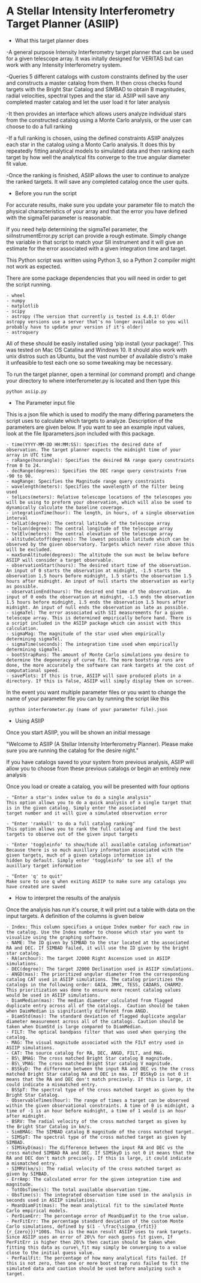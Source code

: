 # A Stellar Intensity Interferometry Target Planner (ASIIP)
* What this target planner does

-A general purpose Intensity Interferometry target planner that can be used for a given telescope array. It was initally 
designed for VERITAS but can work with any Intensity Interferometry system. 

-Queries 5 different catalogs with custom constraints defined by the user and constructs a master catalog from them. 
It then cross checks found targets with the Bright Star Catalog and SIMBAD to obtain B magnitudes, radial velocities, 
spectral types and the star id. ASIIP will save any completed master catalog and let the user load it for later analysis

-It then provides an interface which allows users analyze individual stars from the constructed catalog using a 
Monte Carlo analysis, or the user can choose to do a full ranking

-If a full ranking is chosen, using the defined constraints ASIIP analyzes each star in the catalog using a Monto Carlo 
analysis. It does this by repeatedly fitting analytical models to simulated data and then ranking each target by how well
the analytical fits converge to the true angular diameter fit value. 

-Once the ranking is finished, ASIIP allows the user to continue to analyze the ranked targets. It will save any
completed catalog once the user quits.


* Before you run the script

For accurate results, make sure you update your parameter file to match the physical characteristics of your array and 
that the error you have defined with the sigmaTel parameter is reasonable.

If you need help determining the sigmaTel parameter, the siiInstrumentError.py script can provide a rough estimate.
Simply change the variable in that script to match your SII instrument and it will give an estimate for the error 
associated with a given integration time and target.

This Python script was written using Python 3, so a Python 2 compiler might not work as expected.

There are some package dependencies that you will need in order to get the script running.
   
    - wheel
    - numpy
    - matplotlib 
    - scipy
    - astropy (The version that currently is tested is 4.0.1! Older astropy versions use a server that's no longer available so you will probably have to update your version if it's older)
    - astroquery

All of these should be easily installed using 'pip install (your package)'. This was tested on Mac OS Catalina and
Windows 10. It should also work with unix distros such as Ubuntu, but the vast number of available distro's make
it unfeasible to test each one so some tweaking may be necessary.

To run the target planner, open a terminal (or command prompt) and change your directory to where interferometer.py is 
located and then type this

    python asiip.py

* The Parameter input file

    
    
This is a json file which is used to modify the many differing parameters the script uses to calculate which targets to
analyze. Description of the parameters are given below. If you want to see an example input values, look at the file
IIparameters.json included with this package.
 
    - time(YYYY-MM-DD HH:MM:SS): Specifies the desired date of observation. The target planner expects the midnight time of your array in UTC time
    - raRange(hourangle): Specifies the desired RA range query constraints from 0 to 24.
    - decRange(degrees): Specifies the DEC range query constraints from -90 to 90.
    - magRange: Specifies the Magnitude range query constraints
    - wavelength(meters): Specifies the wavelength of the filter being used
    - telLocs(meters): Relative telescope locations of the telescopes you will be using to preform your observation, which will also be used to dynamically calculate the baseline coverage.
    - integrationTime(hour): The length, in hours, of a single observation interval
    - telLat(degree): The central latitude of the telescope array
    - telLon(degree): The central longitude of the telescope array
    - telElv(meters): The central elevation of the telescope array
    - altitudeCutoff(degrees): The lowest possible latitude which can be observed by the given observatory. Targets which never rise above this will be excluded.
    - maxSunAltitude(degrees): The altitude the sun must be below before ASIIP will consider a target observable.
    - observationStart(hours): The desired start time of the observation. An input of 0 starts the observation at midnight, -1.5 starts the observation 1.5 hours before midnight, 1.5 starts the observation 1.5 hours after midnight. An input of null starts the observation as early as possible.
    - observationEnd(hours): The desired end time of the observation.  An input of 0 ends the observation at midnight, -1.5 ends the observation 1.5 hours before midnight, 1.5 ends the observation 1.5 hours after midnight. An input of null ends the observation as late as possible.
    - sigmaTel: The error associated with SII measurements for a given telescope array. This is determined empirically before hand. There is a script included in the ASIIP package which can assist with this calculation.
    - sigmaMag: The magnitude of the star used when empirically determining sigmaTel.
    - sigmaTime(seconds): The integration time used when empirically determining sigmaTel.
    - bootStrapRuns: The amount of Monte Carlo simulations you desire to determine the degeneracy of curve fit. The more bootstrap runs are done, the more accurately the software can rank targets at the cost of computational speed.
    - savePlots: If this is true, ASIIP will save produced plots in a directory. If this is false, ASIIP will simply display them on screen. 
    
   
In the event you want multiple parameter files or you want to change the name of your parameter file you can by running 
the script like this

     python interferometer.py (name of your parameter file).json


* Using ASIIP

Once you start ASIIP, you will be shown an initial message

"Welcome to ASIIP (A Stellar Intensity Interferometry Planner). Please make sure you are running the catalog for the desire night."

If you have catalogs saved to your system from previous analysis, ASIIP will allow you to choose from these previous catalogs or begin an entirely
new analysis

Once you load or create a catalog, you will be presented with four options

    - "Enter a star's index value to do a single analysis"
    This option allows you to do a quick analysis of a single target that is in the given catalog. Simply enter the associated
    target number and it will give a simulated observation error
    
    - "Enter 'rankall' to do a full catalog ranking"
    This option allows you to rank the full catalog and find the best targets to observe out of the given input targets
    
    - "Enter 'toggleinfo' to show/hide all available catalog information"
    Because there is so much auxillary information associated with the given targets, much of a given catalogs information is
    hidden by default. Simply enter 'toggleinfo' to see all of the auxillary target information
    
    - "Enter 'q' to quit"
    Make sure to use q when exiting ASIIP to make sure any catalogs you have created are saved

* How to interpret the results of the analysis

Once the analysis has run it's course, it will print out a table with data on the input targets. A definition of the
columns is given below

    - Index: This column specifies a unique Index number for each row in the catalog. Use the Index number to choose which star you want to visualize using the graphing software.
    - NAME: The ID given by SIMBAD to the star located at the associated RA and DEC. If SIMBAD failed, it will use the ID given by the bright star catalog.
    - RA(archour): The target J2000 Right Ascension used in ASIIP simulations. 
    - DEC(degree): The target J2000 Declination used in ASIIP simulations.
    - ANGD(mas): The prioritized angular diameter from the corresponding catalog CAT used in ASIIP simulations. The catalog prioritizes the catalogs in the following order: GAIA, JMMC, TESS, CADARS, CHARM2. This prioritization was done to ensure more recent catalog values would be used in ASIIP simulations.
    - DiamMedian(mas): The median diameter calculated from flagged duplicate entry across all of the catalogs.  Caution should be taken when DaimMedian is significantly different from ANGD.
    - DiamStd(mas): The standard deviation of flagged duplicate angular diameter measurement across all of the catalogs. Caution should be taken when DiamStd is large compared to DiamMedian.
    - FILT: The optical bandpass filter that was used when querying the catalog.
    - MAG: The visual magnitude associated with the FILT entry used in ASIIP simulations.
    - CAT: The source catalog for RA, DEC, ANGD, FILT, and MAG.
    - BS\_BMAG: The cross matched Bright Star catalog B magnitude.
    - BS\_VMAG: The cross matched Bright Star catalog V magnitude.
    - BSSkyD: The difference between the input RA and DEC vs the the cross matched Bright Star catalog RA and DEC in mas. If BSSkyD is not 0 it means that the RA and DEC don't match precisely. If this is large, it could indicate a mismatched entry.
    - BSSpT: The spectral type of the cross matched target as given by the Bright Star Catalog.
    - ObservableTimes(hour): The range of times a target can be observed within the given observational constraints. A time of 0 is midnight, a time of -1 is an hour before midnight, a time of 1 would is an hour after midnight.
    - BSRV: The radial velocity of the cross matched target as given by the Bright Star Catalog in km/s.
    - SimBMAG: The SIMBAD catalog B magnitude of the cross matched target.
    - SIMSpT: The spectral type of the cross matched target as given by SIMBAD.
    - SIMSkyD(mas): The difference between the input RA and DEC vs the cross matched SIMBAD RA and DEC. If SIMSkyD is not 0 it means that the RA and DEC don't match precisely. If this is large, it could indicate a mismatched entry.
    - SIMRV(km/s): The radial velocity of the cross matched target as given by SIMBAD.
    - ErrAmp: The calculated error for the given integration time and magnitude.
    - TotObsTime(s): The total available observation time.
    - ObsTime(s): The integrated observation time used in the analysis in seconds used in ASIIP simulations.
    - MeanDiamFit(mas): The mean analytical fit to the simulated Monte Carlo empirical models.
    - PerDiamErr: The percentage error of MeanDiamFit to the true value.
    - PerFitErr: The percentage standard deviation of the custom Monte Carlo simulations, defined by $(1 - \frac{\sigma_{rfit}}{r_{zero}})*100$. This is the main result ASIIP uses to rank targets. Since ASIIP uses an error of 20\% for each guess fit given, If PerFitErr is higher then 20\% then caution should be taken when fitting this data as curve\_fit may simply be converging to a value close to the initial guess value.
    - PerFailFit: The percentage of how many analytical fits failed. If this is not zero, then one or more boot strap runs failed to fit the simulated data and caution should be used before analyzing such a target.
